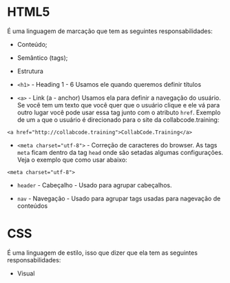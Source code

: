 # HTML5

É uma linguagem de marcação que tem as seguintes responsabilidades:

- Conteúdo;
- Semântico (tags);
- Estrutura


- `<h1>` - Heading 1 - 6
Usamos ele quando queremos definir títulos

- `<a>` - Link (a - anchor) 
Usamos ela para definir a navegação do usuário. Se você tem um texto que você quer que o usuário clique e ele vá para outro lugar você pode usar essa tag junto com o atributo `href`. Exemplo de um `a` que o usuário é direcionado para o site da collabcode.training:

```
<a href="http://collabcode.training">CollabCode.Training</a>
```

- `<meta charset="utf-8">` - Correção de caracteres do browser.
As tags `meta` ficam dentro da tag `head` onde são setadas algumas configurações. Veja o exemplo que como usar abaixo:
```
<meta charset="utf-8">
```

- `header` - Cabeçalho -
Usado para agrupar cabeçalhos.

- `nav` - Navegação - 
Usado para agrupar tags usadas para nagevação de conteúdos

# CSS
É uma linguagem de estilo, isso que dizer que ela tem as seguintes responsabilidades:

- Visual